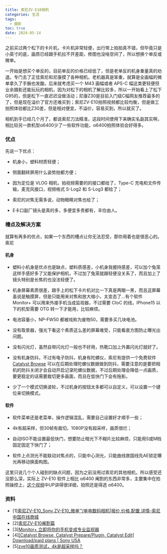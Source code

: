 ```yaml
---
title: 索尼ZV-E10相机
categories: 生活
tags:
  - 摄影
toc: true
date: 2024-05-14
--- 
```


之前买过两个松下的卡片机，卡片机非常轻便，出行带上拍拍真不错，但毕竟只是小英寸的底，画质已经跟手机拉不开差距，修图也没啥空间了，所以想换个单反或微单。

<!-- more -->

一开始是想买个单反的，目前单反的价格已经低了，但是老单反的机身重量真的劝退。专门去了正佳索尼和尼康摸了各种相机，老机器真是笨重，就算是全画幅的微单拿久了手腕也发酸。后来就考虑买一个 M43 画幅或者 APS-C 幅这类更轻便但业余摄影还能玩玩的相机，因为对松下的相机了解比较多，所以一开始看上了松下G95的，但是松下一直迟迟没做活动；尼康Z30是目前入门级C幅网友推荐最多的了，但是现在溢价了官方还难买到；索尼ZV-E10拍照视频都比较均衡，但是做工拍照体验都比Z30差，但是相对便宜，不溢价，容易买到，所以就买了。

相机到手已经几个月了，都说索尼刀法精准，这段时间使用下来确实名副其实啊，相比较另一款机型α6400少了一些软件功能，α6400拍照体验会好得多。

### 优点

先说一下优点：

- 机身小，塑料材质轻便；

- 侧面翻转屏用什么姿势拍都方便；

- 因为定位是 VLOG 相机，拍视频需要的的接口都给了，Type-C 充电和文件传输，麦克风接口，视频格式 S-Log2 和 S-Log3 都给了；

- 索尼的对焦无需多说，动物眼睛对焦也给了；

- E卡口副厂镜头是真的多，多便宜多贵都有，丰俭由人。

### 槽点及解决方案

就算有再多的优点，如果一个东西的槽点让你无法忍受，那你用着也是很恶心的。索尼 

#### 机身

- 塑料小机身是优点也是缺点，塑料质感差，小机身我握持感差，可以加个兔笼这样手感好多了又能保护相机，不过加了兔笼就跟轻便没关系了，而且加上了镜头特别是长焦的也没法轻便了。

- 机身屏幕素质很差，跟手上的松下卡片机对比一下真是两眼一黑，而且这屏幕虽说是触摸屏，但是只能用来对焦和放大缩小，太变态了...有个软件 Monitor+ 可以用来外接手机当成监视器，不过需要 CtoC 的线，IPhone15 以下的机型需要 OTG 转一下才能用，比较麻烦。

- 电池容量小，NP-FW50 都被戏称为废物50，需要多买几块电池。

- 没有取景器，强光下看这个素质这么差的屏幕难受，只能看直方图防止曝光出问题。

- 没有闪光灯，虽然自带闪光灯一般也不好用，热靴口加上外置闪光灯就好了。

- 没有机身防抖，不过有电子防抖，机身有陀螺仪，索尼有提供一个免费软件 [Catalyst Browse](https://www.sony.com/electronics/support/articles/CCCT03000) 可以在后期处理陀螺仪数据做到防抖，需要注意的是要把相机的防抖关闭才会自动开启记录陀螺仪数据，不过后期处理会降低一点画质，要更稳定的话需要裁切更多画面，而且在低快门下会有拖影。

- 少了一个模式切换波轮，不过机身的按钮太多都可以自定义，可以设置一个键位来切换模式。

#### 软件

- 软件菜单还是老菜单，操作逻辑混乱，需要自己设置好才顺手一些；

- 4k有超采样，但30帧有裁切，1080P没有超采样，画质很烂；

- 自动ISO不能设置最低快门，想要防止暗光下不糊片比较麻烦，只能用S或M档固定固定下快门了；

- 软件上点测光不能联动对焦点的，只能中心测光，只能曲线救国线先AE锁定曝光再移动换面构图。

这里只说几个个人碰到的缺点问题，因为之前没用过索尼的其他相机，所以感受还没那么深，实际上 ZV-E10 软件上相比 α6400 阉割的东西非常多，主要集中在拍照操控上，[这个视频](https://www.bilibili.com/video/BV15g411j7cw/)中UP讲得很详细，拍照还是得选 α6400。


### 资料

- [1][索尼ZV-E10_Sony
          ZV-E10_微单™/单电数码相机|报价,价格,配置,详情-索尼中国在线商城](https://www.sonystyle.com.cn/products/ilc/zv_e10/zv_e10_feature.html)
- [2][索尼ZV-E10阉割篇](https://www.bilibili.com/video/BV15g411j7cw/)
- [3][Monitor+ 立即将你的手机变成专业监视器](https://monitorplus.cc/?lang=zh-hans)
- [4][[Catalyst Browse, Catalyst Prepare/Plugin, Catalyst Edit] Download/paid plans | Sony USA](https://www.sony.com/electronics/support/articles/CCCT03000)
- [5][zve10画质测试，4k是超采样吗？](https://www.bilibili.com/video/BV19P411C7zL/?vd_source=6a466f56496f9344eaced3c7d68623b7)
